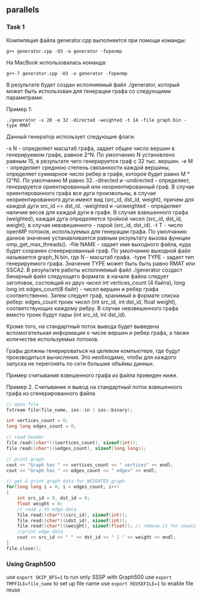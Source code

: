 ## parallels

### Task 1
Компиляция файла generator.cpp выполняется при помощи команды:
```
g++ generator.cpp -O3 -o generator -fopenmp
```
На MacBook использовалась команда:
```
g++-7 generator.cpp -O3 -o generator -fopenmp
```

В результате будет создан исполняемый файл ./generator, который может быть использован для генерации графа со следующими параметрами:

Пример 1:
```
./generator -s 20 -e 32 -directed -weighted -t 14 -file graph.bin -type RMAT
```
Данный генератор использует следующие флаги:

-s N - определяет масштаб графа, задает общее число вершин в генерируемом графе, равное 2^N. По умолчанию N установлено равным 15, в результате чего генерируется граф с 32 тыс. вершин.
-e M - определяет среднюю степень связанности каждой вершины, определяет суммарное число ребер в графе, которое будет равно M * (2^N). По умолчанию M равно 32.
-directed и -undirected - определяет, генерируется ориентированный или неориентированный граф. В случае ориентированного графа все дуги произвольны, в случае неориентированного дуги имеют вид (src_id, dst_id, weight), причем для каждой дуги src_id <= dst_id.
-weighted и -unweighted - определяет наличие весов для каждой дуги в графе. В случае взвешенного графа (weighted), каждая дуга определяется тройкой чисел (src_id, dst_id, weight), в случае невзвешенного - парой (src_id, dst_id).
-t T - число openMP потоков, используемых для генерации графа. По умолчанию данное значение устанавливается равным результату вызова функции omp_get_max_threads().
-file NAME - задает имя выходного файла, куда будет сохранен сгенерированный граф. По умолчанию выходной файл называется graph_N.bin, где N - масштаб графа.
-type TYPE - задает тип генерируемого графа. Значение TYPE может быть быть равно RMAT или SSCA2.
В результате работы исполняемый файл ./generator создаст бинарный файл следующего формата: в начале файла следует заголовок, состоящий из двух чисел int vertices_count (4 байта), long long int edges_count(8 байт) - чисел вершин и ребер графа соответственно. Затем следует граф, хранимый в формате списка ребер: edges_count троек чисел (int src_id, int dst_id, float weight), соответствующих каждому ребру. В случае невзвешенного графа вместо троек будут пары (int src_id, int dst_id).

Кроме того, на стандартный поток вывода будет выведена вспомогательная информация о числе вершин и ребер графа, а также количестве используемых потоков.

Графы должны генерироваться на целевом компьютере, где будут производиться вычисления. Это необходимо, чтобы для каждого запуска не перегонять по сети большие объёмы данных.

Пример считывания взвешенного графа из файла приведен ниже.

Пример 2. Считывание и вывод на стандартный поток взвешенного графа из сгенерированного файла
```C++
// open file
fstream file(file_name, ios::in | ios::binary);

int vertices_count = 0;
long long edges_count = 0;

// read header
file.read((char*)(&vertices_count), sizeof(int));
file.read((char*)(&edges_count), sizeof(long long));

// print graph
cout << "Graph has " << vertices_count << " vertices" << endl;
cout << "Graph has " << edges_count << " edges" << endl;

// get & print graph data for WEIGHTED graph
for(long long i = 0; i < edges_count; i++)
{
    int src_id = 0, dst_id = 0;
    float weight = 0;
    // read i-th edge data
    file.read((char*)(&src_id), sizeof(int));
    file.read((char*)(&dst_id), sizeof(int));
    file.read((char*)(&weight), sizeof(float)); // remove it for unweighed graph
    //print edge data
    cout << src_id << " " << dst_id << " | " << weight << endl;
}
file.close();
```
### Using Graph500

use ```export SKIP_BFS=1``` to run only SSSP with Graph500
use ```export TMPFILE=file_name``` to set up file name
use ```export REUSEFILE=1``` to enable file reuse
